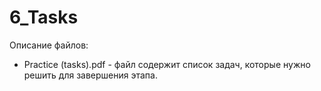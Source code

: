 # 6_Tasks

Описание файлов:

 - Practice (tasks).pdf - файл содержит список задач, которые нужно решить для завершения этапа.
